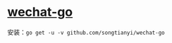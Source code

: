 # [wechat-go](https://github.com/songtianyi/wechat-go)
安装：`go get -u -v github.com/songtianyi/wechat-go`
